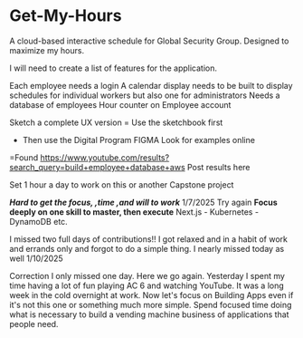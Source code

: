 # Get-My-Hours
A cloud-based interactive schedule for Global Security Group. Designed to maximize my hours. 

I will need to create a list of features for the application.

Each employee needs a login
A calendar display needs to be built to display schedules for individual workers but also one for administrators
Needs a database of employees
Hour counter on Employee account

Sketch a complete UX version
= Use the sketchbook first 
- Then use the Digital Program FIGMA
Look for examples online

=Found https://www.youtube.com/results?search_query=build+employee+database+aws
Post results here

Set 1 hour a day to work on this or another Capstone project

***Hard to get the focus, ,time ,and will to work*** 1/7/2025 Try again 
**Focus deeply on one skill to master, then execute** Next.js - Kubernetes - DynamoDB etc. 

I missed two full days of contributions!!
I got relaxed and in a habit of work and errands only and forgot to do a simple thing. 
I nearly missed today as well 1/10/2025

Correction I only missed one day. 
Here we go again. Yesterday I spent my time having a lot of fun playing AC 6 and watching YouTube. It was a long week in the cold overnight at work. 
Now let's focus on Building Apps even if it's not this one or something much more simple. Spend focused time doing what is necessary to build a vending machine business of applications that people need. 
